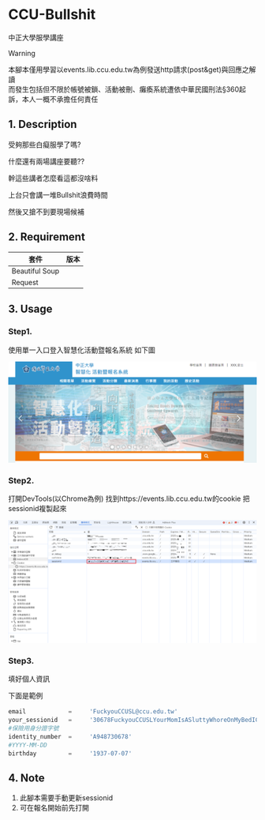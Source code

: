 # CCU-Bullshit

中正大學服學講座


> [!WARNING]
> 本腳本僅用學習以events.lib.ccu.edu.tw為例發送http請求(post&get)與回應之解讀    
> 而發生包括但不限於帳號被鎖、活動被刪、癱瘓系統遭依中華民國刑法§360起訴，本人一概不承擔任何責任
>

## 1. Description

受夠那些白癡服學了嗎?

什麼還有兩場講座要聽??

幹這些講者怎麼看這都沒啥料

上台只會講一堆Bullshit浪費時間

然後又搶不到要現場候補

## 2. Requirement

| 套件           | 版本 |
| -------------- | ---- |
| Beautiful Soup |      |
| Request        |      |

## 3. Usage

### Step1.

使用單一入口登入智慧化活動暨報名系統 如下圖

![image](https://github.com/chimingwang69/CCU-Bullshit/blob/main/img/1.png)

### Step2.

打開DevTools(以Chrome為例) 找到https://events.lib.ccu.edu.tw的cookie
把sessionid複製起來

![image](https://github.com/chimingwang69/CCU-Bullshit/blob/main/img/2.png)


### Step3.

填好個人資訊

下面是範例

```python
email            =     'FuckyouCCUSL@ccu.edu.tw'
your_sessionid   =     '30678FuckyouCCUSLYourMomIsASluttyWhoreOnMyBedICumInInHerPussy666'
#保險用身分證字號
identity_number  =     'A948730678'
#YYYY-MM-DD
birthday         =     '1937-07-07'
```


## 4. Note

1. 此腳本需要手動更新sessionid
2. 可在報名開始前先打開
